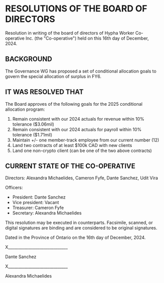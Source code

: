 # RESOLUTIONS OF THE BOARD OF DIRECTORS

Resolution in writing of the board of directors of Hypha Worker Co-operative Inc. (the "Co-operative") held on this 16th day of December, 2024.

## BACKGROUND				
The Governance WG has proposed a set of conditional allocation goals to govern the special allocation of surplus in FY6.
			
## IT WAS RESOLVED THAT
The Board approves of the following goals for the 2025 conditional allocation program:
1. Remain consistent with our 2024 actuals for revenue within 10% tolerance ($3.06mil)
2. Remain consistent with our 2024 actuals for payroll within 10% tolerance ($1.71mil)
3. Maintain +/- one member-track employee from our current number (12)
4. Land two contracts of at least $100k CAD with new clients
5. Land one non-crypto client (can be one of the two above contracts)

## CURRENT STATE OF THE CO-OPERATIVE

Directors: Alexandra Michaelides, Cameron Fyfe, Dante Sanchez, Udit Vira

Officers:
* President: Dante Sanchez
* Vice president: Vacant
* Treasurer: Cameron Fyfe
* Secretary: Alexandra Michaelides

This resolution may be executed in counterparts. Facsimile, scanned, or digital signatures are binding and are considered to be original signatures.

Dated in the Province of Ontario on the 16th day of December, 2024.

X______________________________

Dante Sanchez

X______________________________

Alexandra Michaelides

